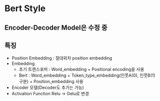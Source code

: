 # Bert Style

## Encoder-Decoder Model은 수정 중

## 특징
- Position Embedding : 절대위치 position embedding
- Embedding
  - 초기 트랜스포머 : Word_embedding + Positional encoding을 사용
  - Bert : Word_embedding + Token_type_embedding(인풋A(0), 인풋B(1) 구분) + Position_embedding 사용
- Encoder 모델(Decoder도 추가는 가능)
- Activation Function Relu -> Gelu로 변경
